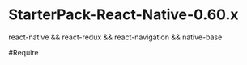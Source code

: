 # StarterPack-React-Native-0.60.x

react-native && react-redux && react-navigation && native-base

#Require
